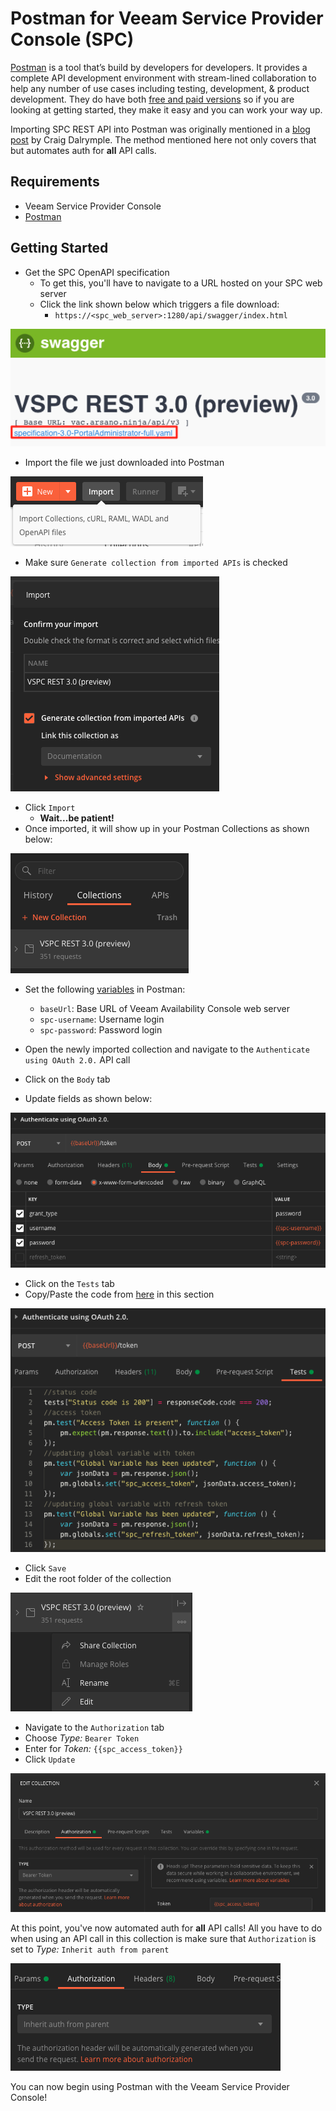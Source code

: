 # Postman for Veeam Service Provider Console (SPC)

[Postman](https://www.getpostman.com/) is a tool that’s build by developers for developers. It provides a complete API development environment with stream-lined collaboration to help any number of use cases including testing, development, & product development. They do have both [free and paid versions](https://www.getpostman.com/pricing) so if you are looking at getting started, they make it easy and you can work your way up.

Importing SPC REST API into Postman was originally mentioned in a [blog post](https://www.cragdoo.co.uk/2017/08/17/veeam-availability-console-api/) by Craig Dalrymple. The method mentioned here not only covers that but automates auth for **all** API calls.

## Requirements

* Veeam Service Provider Console
* [Postman](https://www.getpostman.com/)

## Getting Started

* Get the SPC OpenAPI specification
  * To get this, you'll have to navigate to a URL hosted on your SPC web server
  * Click the link shown below which triggers a file download:
    * `https://<spc_web_server>:1280/api/swagger/index.html`

![SPC OpenAPI specification](images/spc_openapi_specification.png)

* Import the file we just downloaded into Postman

![PostMan Import](images/postman_import.png)

* Make sure `Generate collection from imported APIs` is checked

![Generate Collection checkbox](images/postman_import_generate.png)

* Click `Import`
  * **Wait...be patient!**
* Once imported, it will show up in your Postman Collections as shown below:

![SPC Postman Collection](images/spc_postman_collection.png)

* Set the following [variables](https://learning.getpostman.com/docs/postman/environments_and_globals/variables/) in Postman:
  * `baseUrl`: Base URL of Veeam Availability Console web server
  * `spc-username`: Username login
  * `spc-password`: Password login

* Open the newly imported collection and navigate to the `Authenticate using OAuth 2.0.` API call
* Click on the `Body` tab
* Update fields as shown below:

![SPC Login Body](images/login_body.png)

* Click on the `Tests` tab
* Copy/Paste the code from [here](automated_auth_test.js) in this section

![SPC Login Tests](images/login_test.png)

* Click `Save`
* Edit the root folder of the collection

![SPC Collection Edit](images/spc_collection_edit.png)

* Navigate to the `Authorization` tab
* Choose _Type:_ `Bearer Token`
* Enter for _Token:_ `{{spc_access_token}}`
* Click `Update`

![SPC Collection Auth](images/spc_collection_auth.png)

At this point, you've now automated auth for **all** API calls! All you have to do when using an API call in this collection is make sure that `Authorization` is set to _Type:_ `Inherit auth from parent`

![SPC Auth Type](images/auth_type.png)

You can now begin using Postman with the Veeam Service Provider Console!
